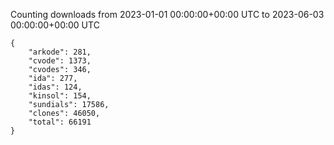 
Counting downloads from 2023-01-01 00:00:00+00:00 UTC to 2023-06-03 00:00:00+00:00 UTC

```
{
    "arkode": 281,
    "cvode": 1373,
    "cvodes": 346,
    "ida": 277,
    "idas": 124,
    "kinsol": 154,
    "sundials": 17586,
    "clones": 46050,
    "total": 66191
}
```
